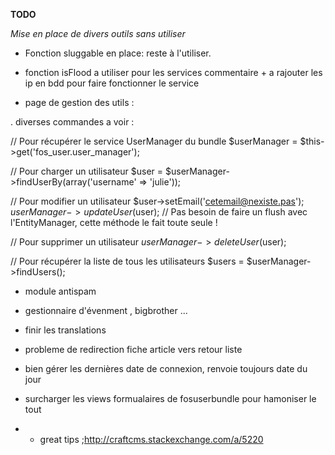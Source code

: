 **TODO**

_Mise en place de divers outils sans utiliser_



- Fonction sluggable en place: reste à l'utiliser.
- fonction isFlood a utiliser pour les services commentaire + a rajouter les ip en bdd pour faire fonctionner le service



- page de gestion des utils : 

 . diverses commandes a voir : 
 
 // Pour récupérer le service UserManager du bundle
 $userManager = $this->get('fos_user.user_manager');
 
 // Pour charger un utilisateur
 $user = $userManager->findUserBy(array('username' => 'julie'));
 
 // Pour modifier un utilisateur
 $user->setEmail('cetemail@nexiste.pas');
 $userManager->updateUser($user); // Pas besoin de faire un flush avec l'EntityManager, cette méthode le fait toute seule !
 
 // Pour supprimer un utilisateur
 $userManager->deleteUser($user);
 
 // Pour récupérer la liste de tous les utilisateurs
 $users = $userManager->findUsers();
 
 - module antispam
 
 
 - gestionnaire d'évenment , bigbrother ...
 
 - finir les translations
 
- probleme de redirection fiche article vers retour liste

- bien gérer les dernières date de connexion, renvoie toujours date du jour
 - surcharger les views formualaires de fosuserbundle pour hamoniser le tout

- - great tips ;http://craftcms.stackexchange.com/a/5220